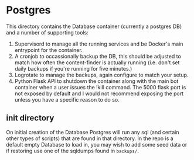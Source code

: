 # Postgres

This directory contains the Database container (currently a postgres DB) and a number of supporting tools:
1. Supervisord to manage all the running services and be Docker's main entrypoint for the container.
2. A cronjob to occassionally backup the DB, this should be adjusted to match how often the content-finder is actually running (i.e. don't set daily backups if you're running for five minutes.)
3. Logrotate to manage the backups, again configure to match your setup.
4. Python Flask API to shutdown the container along with the main bot container when a user issues the !kill command. The 5000 flask port is not exposed by default and I would not recommend exposing the port unless you have a specific reason to do so.

## init directory
On initial creation of the Database Postgres will run any sql (and certain other types of scripts) that are found in that directory. In the repo is a default empty Database to load in, you may wish to add some seed data or if restoring use one of the sqldumps found in `backups/`.
